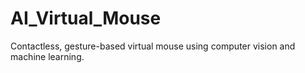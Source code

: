 # AI_Virtual_Mouse
Contactless, gesture-based virtual mouse using computer vision and machine learning.

